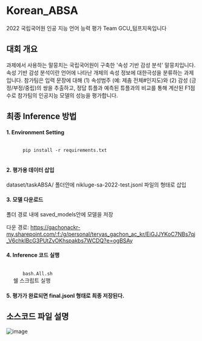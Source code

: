 # Korean_ABSA
2022 국립국어원 인공 지능 언어 능력 평가 Team GCU_텀프지옥입니다

## 대회 개요
과제에서 사용하는 말뭉치는 국립국어원이 구축한 '속성 기반 감성 분석' 말뭉치입니다. 속성 기반 감성 분석이란 언어에 나타난 개체의 속성 정보에 대한극성을 분류하는 과제입니다. 참가팀은 입력 문장에 대해 (1) 속성범주 (예: 제춤 전체#인지도)와 (2) 감성 (긍정/부정/중립)의 쌍을 추출하고, 정답 튜플과 예측된 튜플과의 비교를 통해 계산된 F1점수로 참가팀의 인공지능 모델의 성능을 평가합니다.

## 최종 Inference 방법
#### 1. Environment Setting
  <code>
      pip install -r requirements.txt
  </code>
    
    
    


#### 2. 평가용 데이터 삽입

  dataset/taskABSA/ 폴더안에 nikluge-sa-2022-test.jsonl 파일의 형태로 삽입
  
  
#### 3. 모델 다운로드

  폴더 경로 내에 saved_models안에 모델을 저장
  
  
  다운 경로: https://gachonackr-my.sharepoint.com/:f:/g/personal/teryas_gachon_ac_kr/EiGJJYKoC7NBs7qj_V6chkIBcG3PUtZvOKhspakbs7WCDQ?e=ogBSAy
  
  
  
#### 4. Inference 코드 실행
  <code>
      bash.All.sh
  </code>         쉘 스크립트 실행

#### 5. 평가가 완료되면 final.jsonl 형태로 최종 저장된다.





## 소스코드 파일 설명

![image](https://user-images.githubusercontent.com/87708360/201470860-a3916267-56ff-4ff7-99fd-fa64b4a9a140.png)
